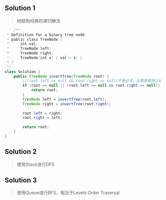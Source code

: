 ## Solution 1
> 树结构经典的递归解法
```java
    /**
 * Definition for a binary tree node.
 * public class TreeNode {
 *     int val;
 *     TreeNode left;
 *     TreeNode right;
 *     TreeNode(int x) { val = x; }
 * }
 */
class Solution {
    public TreeNode invertTree(TreeNode root) {
        //(root.left == null && root.right == null)不是必须，主要是看想让递归从哪里返回
        if (root == null || (root.left == null && root.right == null)) { 
            return root;
        }
        TreeNode left = invertTree(root.left);
        TreeNode right = invertTree(root.right);
        
        root.left = right;
        root.right = left;
        
        return root;
    }
}
```

## Solution 2
> 使用Stack进行DFS

## Solution 3
> 使用Queue进行BFS，相当于Levels Order Traversal